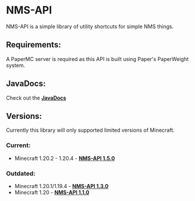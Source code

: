 # NMS-API

NMS-API is a simple library of utility shortcuts for simple NMS things.

## Requirements:
A PaperMC server is required as this API is built using Paper's PaperWeight system.

## JavaDocs:
Check out the [**JavaDocs**](https://shanebeee.github.io/docs/NMS-API/)

## Versions:
Currently this library will only supported limited versions of Minecraft.

### Current:
- Minecraft 1.20.2 - 1.20.4 - [**NMS-API 1.5.0**](https://github.com/ShaneBeee/NMS-API/releases/tag/1.5.0)

### Outdated:

- Minecraft 1.20.1/1.19.4 - [**NMS-API 1.3.0**](https://github.com/ShaneBeee/NMS-API/releases/tag/1.3.0)
- Minecraft 1.20 - [**NMS-API 1.1.0**](https://github.com/ShaneBeee/NMS-API/releases/tag/1.1.0)
